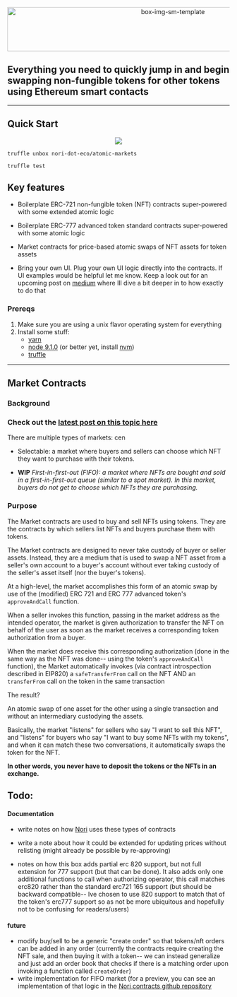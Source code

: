 <p align="center">
 <img width="735" padding-left="100" height="100" alt="box-img-sm-template" src="https://user-images.githubusercontent.com/18407013/45285573-53dfba80-b498-11e8-8cf8-36007f6a88fb.png">
</p>



## **Everything you need to quickly jump in and begin swapping non-fungible tokens for other tokens using Ethereum smart contacts**

---

## Quick Start

<p align="center">
<img src="https://rawgit.com/jaycenhorton/b05682e31f66b3e9130797e9c13d36ee/raw/6f89be5a263f43ef8b48c1dcfd580f7a29717208/atomic-markets.svg">
</p>

```
truffle unbox nori-dot-eco/atomic-markets
```

```
truffle test
```

## Key features

- Boilerplate ERC-721 non-fungible token (NFT) contracts super-powered with some extended atomic logic

- Boilerplate ERC-777 advanced token standard contracts super-powered with some atomic logic

- Market contracts for price-based atomic swaps of NFT assets for token assets

- Bring your own UI. Plug your own UI logic directly into the contracts. If UI examples would be helpful let me know. Keep a look out for an upcoming post on [medium](https://medium.com/@jaycenhorton) where Ill dive a bit deeper in to how exactly to do that

### Prereqs

1. Make sure you are using a unix flavor operating system for everything
2. Install some stuff:
   - [yarn](https://yarnpkg.com/en/)
   - [node 9.1.0](https://nodejs.org/en/) (or better yet, install
     [nvm](https://github.com/creationix/nvm))
   - [truffle](https://truffleframework.com/)

---

## Market Contracts

### Background

### Check out the [latest post on this topic here](https://hackernoon.com/test-bd14e0e1170d)

There are multiple types of markets:
cen

- Selectable: a market where buyers and sellers can choose which NFT they want to purchase with their tokens.

- **WIP** _First-in-first-out (FIFO): a market where NFTs are bought and sold in a first-in-first-out queue (similar to a spot market). In this market, buyers do not get to choose which NFTs they are purchasing._

### Purpose

The Market contracts are used to buy and sell NFTs using tokens. They are the contracts by which sellers list NFTs and buyers purchase them with tokens.

The Market contracts are designed to never take custody of buyer or seller assets. Instead, they are a medium that is used to swap a NFT asset from a seller's own account to a buyer's account without ever taking custody of the seller's asset itself (nor the buyer's tokens).

At a high-level, the market accomplishes this form of an atomic swap by use of the (modified) ERC 721 and ERC 777 advanced token's `approveAndCall` function.

When a seller invokes this function, passing in the market address as the intended operator, the market is given authorization to transfer the NFT on behalf of the user as soon as the market receives a corresponding token authorization from a buyer.

When the market does receive this corresponding authorization (done in the same way as the NFT was done-- using the token's `approveAndCall` function), the Market automatically invokes (via contract introspection described in EIP820) a `safeTransferFrom` call on the NFT AND an `transferFrom` call on the token in the same transaction

The result?

An atomic swap of one asset for the other using a single transaction and without an intermediary custodying the assets.

Basically, the market "listens" for sellers who say "I want to sell this NFT", and "listens" for buyers who say "I want to buy some NFTs with my tokens", and when it can match these two conversations, it automatically swaps the token for the NFT.

**In other words, you never have to deposit the tokens or the NFTs in an exchange.**

## Todo:

#### Documentation

- write notes on how [Nori](Nori.com) uses these types of contracts

- write a note about how it could be extended for updating prices without relisting (might already be possible by re-approving)

- notes on how this box adds partial erc 820 support, but not full extension for 777 support (but that can be done). It also adds only one additional functions to call when authorizing operator, this call matches erc820 rather than the standard erc721 165 support (but should be backward compatible-- Ive chosen to use 820 support to match that of the token's erc777 support so as not be more ubiquitous and hopefully not to be confusing for readers/users)

#### future

- modify buy/sell to be a generic "create order" so that tokens/nft orders can be added in any order (currently the contracts require creating the NFT sale, and then buying it with a token-- we can instead generalize and just add an order book that checks if there is a matching order upon invoking a function called `createOrder`)
- write implementation for FIFO market (for a preview, you can see an implementation of that logic in the [Nori contracts github repository](https://github.com/nori-dot-eco/contracts/tree/master/contracts/market)
